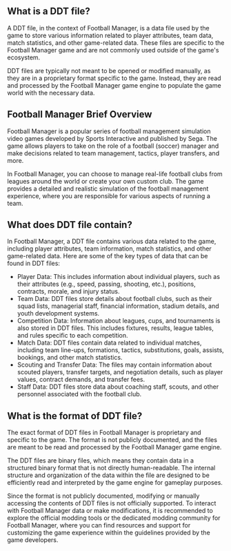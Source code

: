 ## What is a DDT file?

A DDT file, in the context of Football Manager, is a data file used by the game to store various information related to player attributes, team data, match statistics, and other game-related data. These files are specific to the Football Manager game and are not commonly used outside of the game's ecosystem.

DDT files are typically not meant to be opened or modified manually, as they are in a proprietary format specific to the game. Instead, they are read and processed by the Football Manager game engine to populate the game world with the necessary data.

## Football Manager Brief Overview

Football Manager is a popular series of football management simulation video games developed by Sports Interactive and published by Sega. The game allows players to take on the role of a football (soccer) manager and make decisions related to team management, tactics, player transfers, and more.

In Football Manager, you can choose to manage real-life football clubs from leagues around the world or create your own custom club. The game provides a detailed and realistic simulation of the football management experience, where you are responsible for various aspects of running a team.

## What does DDT file contain?

In Football Manager, a DDT file contains various data related to the game, including player attributes, team information, match statistics, and other game-related data. Here are some of the key types of data that can be found in DDT files:

- Player Data: This includes information about individual players, such as their attributes (e.g., speed, passing, shooting, etc.), positions, contracts, morale, and injury status.
- Team Data: DDT files store details about football clubs, such as their squad lists, managerial staff, financial information, stadium details, and youth development systems.
- Competition Data: Information about leagues, cups, and tournaments is also stored in DDT files. This includes fixtures, results, league tables, and rules specific to each competition.
- Match Data: DDT files contain data related to individual matches, including team line-ups, formations, tactics, substitutions, goals, assists, bookings, and other match statistics.
- Scouting and Transfer Data: The files may contain information about scouted players, transfer targets, and negotiation details, such as player values, contract demands, and transfer fees.
- Staff Data: DDT files store data about coaching staff, scouts, and other personnel associated with the football club.

## What is the format of DDT file?

The exact format of DDT files in Football Manager is proprietary and specific to the game. The format is not publicly documented, and the files are meant to be read and processed by the Football Manager game engine.

The DDT files are binary files, which means they contain data in a structured binary format that is not directly human-readable. The internal structure and organization of the data within the file are designed to be efficiently read and interpreted by the game engine for gameplay purposes.

Since the format is not publicly documented, modifying or manually accessing the contents of DDT files is not officially supported. To interact with Football Manager data or make modifications, it is recommended to explore the official modding tools or the dedicated modding community for Football Manager, where you can find resources and support for customizing the game experience within the guidelines provided by the game developers.

